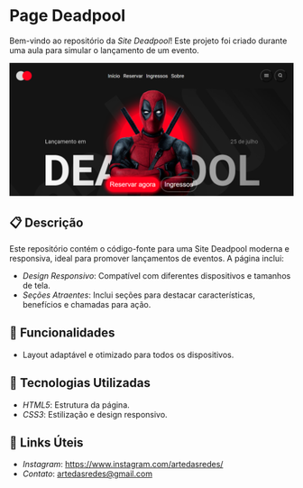 # Page Deadpool

Bem-vindo ao repositório da *Site Deadpool*! Este projeto foi criado durante uma aula para simular o lançamento de um evento.

<img src="/assets/SIte Aula - Deadpool.png">

## 📋 Descrição

Este repositório contém o código-fonte para uma Site Deadpool moderna e responsiva, ideal para promover lançamentos de eventos. A página inclui:

- *Design Responsivo*: Compatível com diferentes dispositivos e tamanhos de tela.
- *Seções Atraentes*: Inclui seções para destacar características, benefícios e chamadas para ação.

## 🚀 Funcionalidades

- Layout adaptável e otimizado para todos os dispositivos.

## 🔧 Tecnologias Utilizadas

- *HTML5*: Estrutura da página.
- *CSS3*: Estilização e design responsivo.

## 🔗 Links Úteis

- *Instagram*: https://www.instagram.com/artedasredes/
- *Contato*: artedasredes@gmail.com

